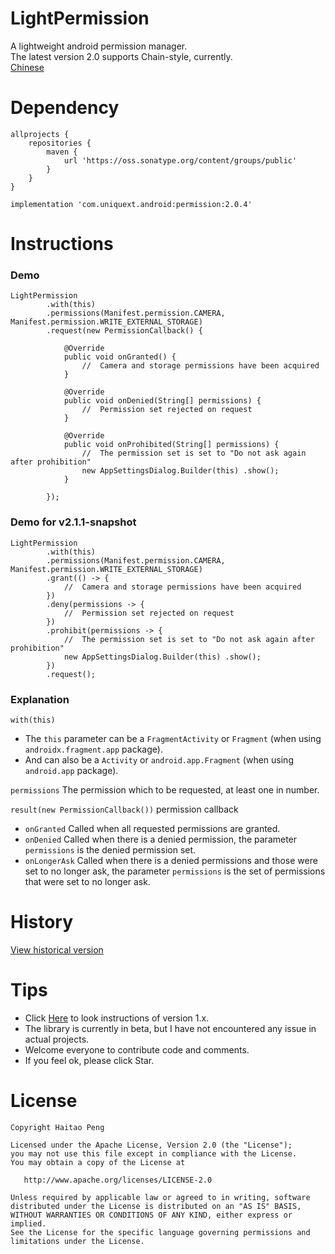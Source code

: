 # LightPermission
A lightweight android permission manager.
<br>The latest version 2.0 supports Chain-style, currently.
<br>[Chinese](https://github.com/AndroidSupport/LightPermission/blob/master/README_zh.md)

# Dependency
```
allprojects {
    repositories {
        maven {
            url 'https://oss.sonatype.org/content/groups/public'
        }
    }
}

implementation 'com.uniquext.android:permission:2.0.4'
```

# Instructions
### Demo
```
LightPermission
        .with(this)
        .permissions(Manifest.permission.CAMERA, Manifest.permission.WRITE_EXTERNAL_STORAGE)
        .request(new PermissionCallback() {

            @Override
            public void onGranted() {
                //  Camera and storage permissions have been acquired
            }

            @Override
            public void onDenied(String[] permissions) {
                //  Permission set rejected on request
            }

            @Override
            public void onProhibited(String[] permissions) {
                //  The permission set is set to "Do not ask again after prohibition"
                new AppSettingsDialog.Builder(this) .show();
            }

        });
```
### Demo for v2.1.1-snapshot
```
LightPermission
        .with(this)
        .permissions(Manifest.permission.CAMERA, Manifest.permission.WRITE_EXTERNAL_STORAGE)
        .grant(() -> {
            //  Camera and storage permissions have been acquired
        })
        .deny(permissions -> {
            //  Permission set rejected on request
        })
        .prohibit(permissions -> {
            //  The permission set is set to "Do not ask again after prohibition"
            new AppSettingsDialog.Builder(this) .show();
        })
        .request();
```
### Explanation
`with(this)`
* The `this` parameter can be a `FragmentActivity` or `Fragment` (when using `androidx.fragment.app` package).
* And can also be a `Activity` or `android.app.Fragment` (when using `android.app` package).

`permissions`
The permission which to be requested, at least one in number.

`result(new PermissionCallback())`
permission callback
* `onGranted` Called when all requested permissions are granted.
* `onDenied` Called when there is a denied permission, the parameter `permissions` is the denied permission set.
* `onLongerAsk` Called when there is a denied permissions and those were set to no longer ask, the parameter `permissions` is the set of permissions that were set to no longer ask.

# History
[View historical version](https://github.com/AndroidSupport/LightPermission/releases)

# Tips
* Click [Here](https://github.com/AndroidSupport/LightPermission/blob/master/README_v1.md) to look instructions of version 1.x.
* The library is currently in beta, but I have not encountered any issue in actual projects.
* Welcome everyone to contribute code and comments.
* If you feel ok, please click Star.

# License
```
Copyright Haitao Peng

Licensed under the Apache License, Version 2.0 (the "License");
you may not use this file except in compliance with the License.
You may obtain a copy of the License at

   http://www.apache.org/licenses/LICENSE-2.0

Unless required by applicable law or agreed to in writing, software
distributed under the License is distributed on an "AS IS" BASIS,
WITHOUT WARRANTIES OR CONDITIONS OF ANY KIND, either express or implied.
See the License for the specific language governing permissions and
limitations under the License.
```

